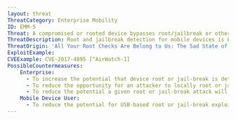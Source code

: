 ```yaml
---
layout: threat
ThreatCategory: Enterprise Mobility
ID: EMM-5
Threat: A compromised or rooted device bypasses root/jailbreak or other compliance checks
ThreatDescription: Root and jailbreak detection for mobile devices is based on detecting the changes that a process by which a mobile device was compromised would have caused. For instance, creation of files or directories that do not exist on uncompromised devices. Given the diversity of mobile devices, mobile OSs, the varying methods of compromise, and the potential for an attacker to intercept and forge acceptable responses to checks for such changes, root detection continues to be an area of challenge.
ThreatOrigin: 'All Your Root Checks Are Belong to Us: The Sad State of Root Detection [^5]'
ExploitExample:
CVEExample: CVE-2017-4895 [^AirWatch-1]
PossibleCountermeasures:
    Enterprise:
      - To increase the potential that device root or jail-break is detected, deploy a variety of mechanisms capable of root or jail-break detection (e.g., on-device agents, apps that require successful boot attestation checks, manual inspection)
      - To reduce the opportunity for an attacker to locally root or jail-break devices, educate users on the importance of physically securing their devices (e.g., locking it into a container) when not directly attended.
      - To reduce the potential a given root or jail-break attack will succeed, ensure devices are configured with a strong device unlock code.
    Mobile Device User:
      - To reduce the potential for USB-based root or jail-break exploits, do not accept prompts to grant trust when connecting to untrusted computers or charging stations.
---
```

